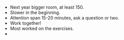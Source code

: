- Next year bigger room, at least 150.
- Slower in the beginning.
- Attention span 15-20 minutes, ask a question or two.
- Work together!
- Most worked on the exercises.
- 
